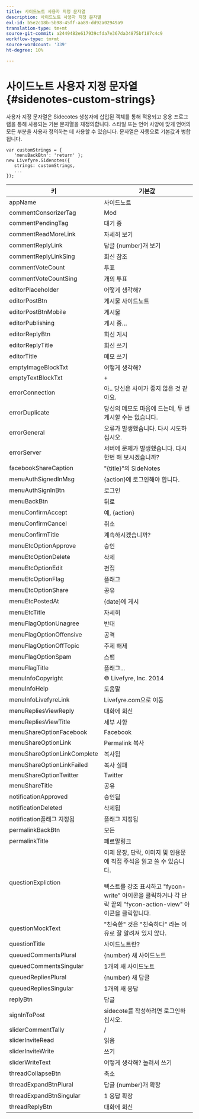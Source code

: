```yaml
---
title: 사이드노트 사용자 지정 문자열
description: 사이드노트 사용자 지정 문자열
exl-id: b5e2c18b-5b98-45ff-aa89-dd92a02949a9
translation-type: tm+mt
source-git-commit: a2449482e617939cfda7e367da34875bf187c4c9
workflow-type: tm+mt
source-wordcount: '339'
ht-degree: 10%

---
```


# 사이드노트 사용자 지정 문자열{#sidenotes-custom-strings}

사용자 지정 문자열은 Sidecotes 생성자에 삽입된 객체를 통해 적용되고 응용 프로그램을 통해 사용되는 기본 문자열을 재정의합니다. 스타일 또는 언어 사양에 맞게 언어의 모든 부분을 사용자 정의하는 데 사용할 수 있습니다. 문자열은 자동으로 기본값과 병합됩니다.

```
var customStrings = { 
   'menuBackBtn': 'return' }; 
new Livefyre.Sidenotes({ 
   strings: customStrings, 
   ...  
});
```

| 키 | 기본값 |
|---|---|
| appName | 사이드노트 |
| commentConsorizerTag | Mod |
| commentPendingTag | 대기 중 |
| commentReadMoreLink | 자세히 보기 |
| commentReplyLink | 답글 {number}개 보기 |
| commentReplyLinkSing | 회신 참조 |
| commentVoteCount | 투표 |
| commentVoteCountSing | 개의 투표 |
| editorPlaceholder | 어떻게 생각해? |
| editorPostBtn | 게시물 사이드노트 |
| editorPostBtnMobile | 게시물 |
| editorPublishing | 게시 중… |
| editorReplyBtn | 회신 게시 |
| editorReplyTitle | 회신 쓰기 |
| editorTitle | 메모 쓰기 |
| emptyImageBlockTxt | 어떻게 생각해? |
| emptyTextBlockTxt | + |
| errorConnection | 아.. 당신은 사이가 좋지 않은 것 같아요. |
| errorDuplicate | 당신의 메모도 마음에 드는데, 두 번 게시할 수는 없습니다. |
| errorGeneral | 오류가 발생했습니다. 다시 시도하십시오. |
| errorServer | 서버에 문제가 발생했습니다. 다시 한번 해 보시겠습니까? |
| facebookShareCaption | &quot;{title}&quot;의 SideNotes |
| menuAuthSignedInMsg | {action}에 로그인해야 합니다. |
| menuAuthSignInBtn | 로그인 |
| menuBackBtn | 뒤로 |
| menuConfirmAccept | 예, {action} |
| menuConfirmCancel | 취소 |
| menuConfirmTitle | 계속하시겠습니까? |
| menuEtcOptionApprove | 승인 |
| menuEtcOptionDelete | 삭제 |
| menuEtcOptionEdit | 편집 |
| menuEtcOptionFlag | 플래그 |
| menuEtcOptionShare | 공유 |
| menuEtcPostedAt | {date}에 게시 |
| menuEtcTitle | 자세히 |
| menuFlagOptionUnagree | 반대 |
| menuFlagOptionOffensive | 공격 |
| menuFlagOptionOffTopic | 주제 해제 |
| menuFlagOptionSpam | 스팸 |
| menuFlagTitle | 플래그... |
| menuInfoCopyright | © Livefyre, Inc. 2014 |
| menuInfoHelp | 도움말 |
| menuInfoLivefyreLink | Livefyre.com으로 이동 |
| menuRepliesViewReply | 대화에 회신 |
| menuRepliesViewTitle | 세부 사항 |
| menuShareOptionFacebook | Facebook |
| menuShareOptionLink | Permalink 복사 |
| menuShareOptionLinkComplete | 복사됨 |
| menuShareOptionLinkFailed | 복사 실패 |
| menuShareOptionTwitter | Twitter |
| menuShareTitle | 공유 |
| notificationApproved | 승인됨 |
| notificationDeleted | 삭제됨 |
| notification플래그 지정됨 | 플래그 지정됨 |
| permalinkBackBtn | 모든 |
| permalinkTitle | 페르말링크 |
| questionExpliction | 이제 문장, 단락, 이미지 및 인용문에 직접 주석을 읽고 쓸 수 있습니다.<br><br>텍스트를 강조 표시하고 &quot;fycon-write&quot; 아이콘을 클릭하거나 각 단락 끝의 &quot;fycon-action-view&quot; 아이콘을 클릭합니다. |
| questionMockText | &quot;친숙한&quot; 것은 &quot;친숙하다&quot; 라는 이유로 잘 알려져 있지 않다. |
| questionTitle | 사이드노트란? |
| queuedCommentsPlural | {number} 새 사이드노트 |
| queuedCommentsSingular | 1개의 새 사이드노트 |
| queuedRepliesPlural | {number} 새 답글 |
| queuedRepliesSingular | 1개의 새 응답 |
| replyBtn | 답글 |
| signInToPost | sidecote를 작성하려면 로그인하십시오. |
| sliderCommentTally | / |
| sliderInviteRead | 읽음 |
| sliderInviteWrite | 쓰기 |
| sliderWriteText | 어떻게 생각해? 눌러서 쓰기 |
| threadCollapseBtn | 축소 |
| threadExpandBtnPlural | 답글 {number}개 확장 |
| threadExpandBtnSingular | 1 응답 확장 |
| threadReplyBtn | 대화에 회신 |
